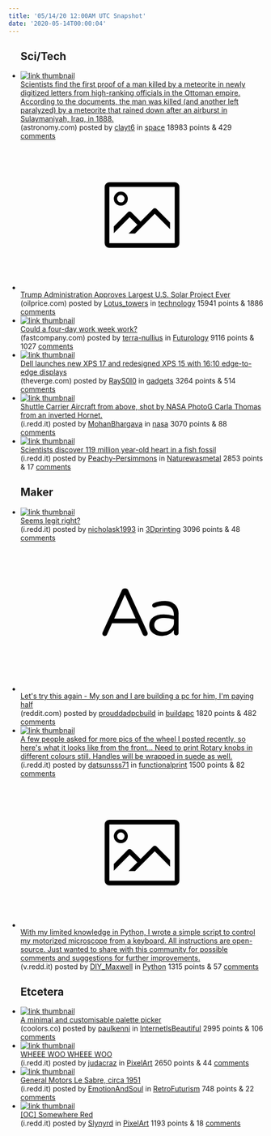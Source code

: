 ```yaml
---
title: '05/14/20 12:00AM UTC Snapshot'
date: '2020-05-14T00:00:04'
---
```

<ul>
<h2>Sci/Tech</h2>

<li><a href='https://astronomy.com/news/2020/05/a-meteorite-killed-a-man-in-iraq-in-1888-historic-records-suggest'><img src='https://a.thumbs.redditmedia.com/XMGfIg9cqWLagvwq8X1ja31ILg7J7LWN5qtv9vfVCs8.jpg' alt='link thumbnail'></a><div><div class='linkTitle'><a href='https://astronomy.com/news/2020/05/a-meteorite-killed-a-man-in-iraq-in-1888-historic-records-suggest'>Scientists find the first proof of a man killed by a meteorite in newly digitized letters from high-ranking officials in the Ottoman empire. According to the documents, the man was killed (and another left paralyzed) by a meteorite that rained down after an airburst in Sulaymaniyah, Iraq, in 1888.</a></div>(astronomy.com) posted by <a href='https://www.reddit.com/user/clayt6'>clayt6</a> in <a href='https://www.reddit.com/r/space'>space</a> 18983 points & 429 <a href='https://www.reddit.com/r/space/comments/gix8v7/scientists_find_the_first_proof_of_a_man_killed/'>comments</a></div></li>

<li><a href='https://oilprice.com/Energy/Energy-General/Trump-Administration-Approves-Largest-US-Solar-Project-Ever.html'><svg version='1.1' viewBox='-34 -14 104 64' preserveAspectRatio='xMidYMid meet' xmlns='http://www.w3.org/2000/svg' xmlns:xlink='http://www.w3.org/1999/xlink'>
    <title>link thumbnail</title>
    <path d='M32,4H4A2,2,0,0,0,2,6V30a2,2,0,0,0,2,2H32a2,2,0,0,0,2-2V6A2,2,0,0,0,32,4ZM4,30V6H32V30Z'></path>
    <path d='M8.92,14a3,3,0,1,0-3-3A3,3,0,0,0,8.92,14Zm0-4.6A1.6,1.6,0,1,1,7.33,11,1.6,1.6,0,0,1,8.92,9.41Z'></path>
    <path d='M22.78,15.37l-5.4,5.4-4-4a1,1,0,0,0-1.41,0L5.92,22.9v2.83l6.79-6.79L16,22.18l-3.75,3.75H15l8.45-8.45L30,24V21.18l-5.81-5.81A1,1,0,0,0,22.78,15.37Z'></path>
    </svg></a><div><div class='linkTitle'><a href='https://oilprice.com/Energy/Energy-General/Trump-Administration-Approves-Largest-US-Solar-Project-Ever.html'>Trump Administration Approves Largest U.S. Solar Project Ever</a></div>(oilprice.com) posted by <a href='https://www.reddit.com/user/Lotus_towers'>Lotus_towers</a> in <a href='https://www.reddit.com/r/technology'>technology</a> 15941 points & 1886 <a href='https://www.reddit.com/r/technology/comments/gizg1x/trump_administration_approves_largest_us_solar/'>comments</a></div></li>

<li><a href='https://www.fastcompany.com/90503568/this-twist-on-the-four-day-work-week-could-get-people-back-to-work-without-causing-new-outbreaks'><img src='https://a.thumbs.redditmedia.com/JqIqpXM9wxD0Dqg8fvHQQtDbc2lZVD4tVmeTKeiuF-0.jpg' alt='link thumbnail'></a><div><div class='linkTitle'><a href='https://www.fastcompany.com/90503568/this-twist-on-the-four-day-work-week-could-get-people-back-to-work-without-causing-new-outbreaks'>Could a four-day work week work?</a></div>(fastcompany.com) posted by <a href='https://www.reddit.com/user/terra-nullius'>terra-nullius</a> in <a href='https://www.reddit.com/r/Futurology'>Futurology</a> 9116 points & 1027 <a href='https://www.reddit.com/r/Futurology/comments/giqkhh/could_a_fourday_work_week_work/'>comments</a></div></li>

<li><a href='https://www.theverge.com/2020/5/13/21257006/dell-xps-17-15-redesign-specs-features-update-2020'><img src='https://b.thumbs.redditmedia.com/cS2dLtLeuZK_80_MjWt8OxCEa0C_V9BVjU8liSEScuM.jpg' alt='link thumbnail'></a><div><div class='linkTitle'><a href='https://www.theverge.com/2020/5/13/21257006/dell-xps-17-15-redesign-specs-features-update-2020'>Dell launches new XPS 17 and redesigned XPS 15 with 16:10 edge-to-edge displays</a></div>(theverge.com) posted by <a href='https://www.reddit.com/user/RayS0l0'>RayS0l0</a> in <a href='https://www.reddit.com/r/gadgets'>gadgets</a> 3264 points & 514 <a href='https://www.reddit.com/r/gadgets/comments/gj03us/dell_launches_new_xps_17_and_redesigned_xps_15/'>comments</a></div></li>

<li><a href='https://i.redd.it/fxld0yaz4jy41.jpg'><img src='https://b.thumbs.redditmedia.com/DewhFGfSIxduxE85yv6lvt7IkkCaxaQC3aMzVaqky0k.jpg' alt='link thumbnail'></a><div><div class='linkTitle'><a href='https://i.redd.it/fxld0yaz4jy41.jpg'>Shuttle Carrier Aircraft from above, shot by NASA PhotoG Carla Thomas from an inverted Hornet.</a></div>(i.redd.it) posted by <a href='https://www.reddit.com/user/MohanBhargava'>MohanBhargava</a> in <a href='https://www.reddit.com/r/nasa'>nasa</a> 3070 points & 88 <a href='https://www.reddit.com/r/nasa/comments/giyhje/shuttle_carrier_aircraft_from_above_shot_by_nasa/'>comments</a></div></li>

<li><a href='https://i.redd.it/x1tuejbu6jy41.jpg'><img src='https://b.thumbs.redditmedia.com/qN2QFzB_Dherm-hFz6jf98yMtwI3ckPg54YraMayzNE.jpg' alt='link thumbnail'></a><div><div class='linkTitle'><a href='https://i.redd.it/x1tuejbu6jy41.jpg'>Scientists discover 119 million year-old heart in a fish fossil</a></div>(i.redd.it) posted by <a href='https://www.reddit.com/user/Peachy-Persimmons'>Peachy-Persimmons</a> in <a href='https://www.reddit.com/r/Naturewasmetal'>Naturewasmetal</a> 2853 points & 17 <a href='https://www.reddit.com/r/Naturewasmetal/comments/giyntb/scientists_discover_119_million_yearold_heart_in/'>comments</a></div></li>

<h2>Maker</h2>

<li><a href='https://i.redd.it/tjvav7pz8ky41.jpg'><img src='https://b.thumbs.redditmedia.com/Q7o4K0Zmww2y9TFE56DyKkrADuzIPelMaSbYVlw5J6Q.jpg' alt='link thumbnail'></a><div><div class='linkTitle'><a href='https://i.redd.it/tjvav7pz8ky41.jpg'>Seems legit right?</a></div>(i.redd.it) posted by <a href='https://www.reddit.com/user/nicholask1993'>nicholask1993</a> in <a href='https://www.reddit.com/r/3Dprinting'>3Dprinting</a> 3096 points & 48 <a href='https://www.reddit.com/r/3Dprinting/comments/gj2lkm/seems_legit_right/'>comments</a></div></li>

<li><a href='https://www.reddit.com/r/buildapc/comments/gj10wi/lets_try_this_again_my_son_and_i_are_building_a/'><svg version='1.1' viewBox='-34 -12 104 64' preserveAspectRatio='xMidYMid slice' xmlns='http://www.w3.org/2000/svg' xmlns:xlink='http://www.w3.org/1999/xlink'>
    <title>text link thumbnail</title>
    <path d='M12.19,8.84a1.45,1.45,0,0,0-1.4-1h-.12a1.46,1.46,0,0,0-1.42,1L1.14,26.56a1.29,1.29,0,0,0-.14.59,1,1,0,0,0,1,1,1.12,1.12,0,0,0,1.08-.77l2.08-4.65h11l2.08,4.59a1.24,1.24,0,0,0,1.12.83,1.08,1.08,0,0,0,1.08-1.08,1.64,1.64,0,0,0-.14-.57ZM6.08,20.71l4.59-10.22,4.6,10.22Z'>
    </path>
    <path d='M32.24,14.78A6.35,6.35,0,0,0,27.6,13.2a11.36,11.36,0,0,0-4.7,1,1,1,0,0,0-.58.89,1,1,0,0,0,.94.92,1.23,1.23,0,0,0,.39-.08,8.87,8.87,0,0,1,3.72-.81c2.7,0,4.28,1.33,4.28,3.92v.5a15.29,15.29,0,0,0-4.42-.61c-3.64,0-6.14,1.61-6.14,4.64v.05c0,2.95,2.7,4.48,5.37,4.48a6.29,6.29,0,0,0,5.19-2.48V26.9a1,1,0,0,0,1,1,1,1,0,0,0,1-1.06V19A5.71,5.71,0,0,0,32.24,14.78Zm-.56,7.7c0,2.28-2.17,3.89-4.81,3.89-1.94,0-3.61-1.06-3.61-2.86v-.06c0-1.8,1.5-3,4.2-3a15.2,15.2,0,0,1,4.22.61Z'>
    </path>
    </svg></a><div><div class='linkTitle'><a href='https://www.reddit.com/r/buildapc/comments/gj10wi/lets_try_this_again_my_son_and_i_are_building_a/'>Let's try this again - My son and I are building a pc for him, I'm paying half</a></div>(reddit.com) posted by <a href='https://www.reddit.com/user/prouddadpcbuild'>prouddadpcbuild</a> in <a href='https://www.reddit.com/r/buildapc'>buildapc</a> 1820 points & 482 <a href='https://www.reddit.com/r/buildapc/comments/gj10wi/lets_try_this_again_my_son_and_i_are_building_a/'>comments</a></div></li>

<li><a href='https://i.redd.it/31nqslbafiy41.jpg'><img src='https://b.thumbs.redditmedia.com/Rs5_ZZZp8vcHqb_sjXaRJvl9XU9Y5UsFIRZgsjNT1Mk.jpg' alt='link thumbnail'></a><div><div class='linkTitle'><a href='https://i.redd.it/31nqslbafiy41.jpg'>A few people asked for more pics of the wheel I posted recently, so here's what it looks like from the front... Need to print Rotary knobs in different colours still. Handles will be wrapped in suede as well.</a></div>(i.redd.it) posted by <a href='https://www.reddit.com/user/datsunsss71'>datsunsss71</a> in <a href='https://www.reddit.com/r/functionalprint'>functionalprint</a> 1500 points & 82 <a href='https://www.reddit.com/r/functionalprint/comments/giwhq6/a_few_people_asked_for_more_pics_of_the_wheel_i/'>comments</a></div></li>

<li><a href='https://v.redd.it/b8v3w1nrfjy41'><svg version='1.1' viewBox='-34 -14 104 64' preserveAspectRatio='xMidYMid meet' xmlns='http://www.w3.org/2000/svg' xmlns:xlink='http://www.w3.org/1999/xlink'>
    <title>link thumbnail</title>
    <path d='M32,4H4A2,2,0,0,0,2,6V30a2,2,0,0,0,2,2H32a2,2,0,0,0,2-2V6A2,2,0,0,0,32,4ZM4,30V6H32V30Z'></path>
    <path d='M8.92,14a3,3,0,1,0-3-3A3,3,0,0,0,8.92,14Zm0-4.6A1.6,1.6,0,1,1,7.33,11,1.6,1.6,0,0,1,8.92,9.41Z'></path>
    <path d='M22.78,15.37l-5.4,5.4-4-4a1,1,0,0,0-1.41,0L5.92,22.9v2.83l6.79-6.79L16,22.18l-3.75,3.75H15l8.45-8.45L30,24V21.18l-5.81-5.81A1,1,0,0,0,22.78,15.37Z'></path>
    </svg></a><div><div class='linkTitle'><a href='https://v.redd.it/b8v3w1nrfjy41'>With my limited knowledge in Python, I wrote a simple script to control my motorized microscope from a keyboard. All instructions are open-source. Just wanted to share with this community for possible comments and suggestions for further improvements.</a></div>(v.redd.it) posted by <a href='https://www.reddit.com/user/DIY_Maxwell'>DIY_Maxwell</a> in <a href='https://www.reddit.com/r/Python'>Python</a> 1315 points & 57 <a href='https://www.reddit.com/r/Python/comments/gizm2t/with_my_limited_knowledge_in_python_i_wrote_a/'>comments</a></div></li>

<h2>Etcetera</h2>

<li><a href='https://coolors.co'><img src='https://b.thumbs.redditmedia.com/WQxI6LCXS0AyLyBSFMXhq3b4selEjlz6MdDBqo_Ldok.jpg' alt='link thumbnail'></a><div><div class='linkTitle'><a href='https://coolors.co'>A minimal and customisable palette picker</a></div>(coolors.co) posted by <a href='https://www.reddit.com/user/paulkenni'>paulkenni</a> in <a href='https://www.reddit.com/r/InternetIsBeautiful'>InternetIsBeautiful</a> 2995 points & 106 <a href='https://www.reddit.com/r/InternetIsBeautiful/comments/giys7u/a_minimal_and_customisable_palette_picker/'>comments</a></div></li>

<li><a href='https://i.redd.it/agvrrrffpiy41.png'><img src='https://b.thumbs.redditmedia.com/Olz5aqdg3KmBFAT0Fx-F_Eqo3NVVwV5F_ZoLfT2IUSI.jpg' alt='link thumbnail'></a><div><div class='linkTitle'><a href='https://i.redd.it/agvrrrffpiy41.png'>WHEEE WOO WHEEE WOO</a></div>(i.redd.it) posted by <a href='https://www.reddit.com/user/judacraz'>judacraz</a> in <a href='https://www.reddit.com/r/PixelArt'>PixelArt</a> 2650 points & 44 <a href='https://www.reddit.com/r/PixelArt/comments/gix825/wheee_woo_wheee_woo/'>comments</a></div></li>

<li><a href='https://i.redd.it/hy30aqrkyiy41.jpg'><img src='https://b.thumbs.redditmedia.com/fO5lYv63sZcQlzilvn6cndmPw-D1mbKi8r-zeUzGwEM.jpg' alt='link thumbnail'></a><div><div class='linkTitle'><a href='https://i.redd.it/hy30aqrkyiy41.jpg'>General Motors Le Sabre, circa 1951</a></div>(i.redd.it) posted by <a href='https://www.reddit.com/user/EmotionAndSoul'>EmotionAndSoul</a> in <a href='https://www.reddit.com/r/RetroFuturism'>RetroFuturism</a> 748 points & 22 <a href='https://www.reddit.com/r/RetroFuturism/comments/gixydr/general_motors_le_sabre_circa_1951/'>comments</a></div></li>

<li><a href='https://i.redd.it/hjq947ve0jy41.png'><img src='https://b.thumbs.redditmedia.com/JDsvohTPTEYBvDN9qfOzi-wZpKAPeyKvPrMsh13wrMw.jpg' alt='link thumbnail'></a><div><div class='linkTitle'><a href='https://i.redd.it/hjq947ve0jy41.png'>[OC] Somewhere Red</a></div>(i.redd.it) posted by <a href='https://www.reddit.com/user/Slynyrd'>Slynyrd</a> in <a href='https://www.reddit.com/r/PixelArt'>PixelArt</a> 1193 points & 18 <a href='https://www.reddit.com/r/PixelArt/comments/giy6g9/oc_somewhere_red/'>comments</a></div></li>

</ul>
